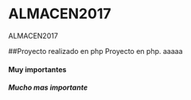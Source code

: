 # ALMACEN2017
ALMACEN2017

##Proyecto realizado en php
Proyecto en php.
aaaaa

#### Muy importantes

##### Mucho mas importante
